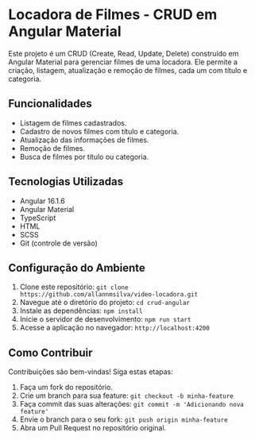 # Locadora de Filmes - CRUD em Angular Material

Este projeto é um CRUD (Create, Read, Update, Delete) construído em Angular Material para gerenciar filmes de uma locadora. Ele permite a criação, listagem, atualização e remoção de filmes, cada um com título e categoria.

## Funcionalidades

- Listagem de filmes cadastrados.
- Cadastro de novos filmes com título e categoria.
- Atualização das informações de filmes.
- Remoção de filmes.
- Busca de filmes por título ou categoria.

## Tecnologias Utilizadas

- Angular 16.1.6
- Angular Material
- TypeScript
- HTML
- SCSS
- Git (controle de versão)

## Configuração do Ambiente

1. Clone este repositório: `git clone https://github.com/allannmsilva/video-locadora.git`
2. Navegue até o diretório do projeto: `cd crud-angular`
3. Instale as dependências: `npm install`
4. Inicie o servidor de desenvolvimento: `npm run start`
5. Acesse a aplicação no navegador: `http://localhost:4200`

## Como Contribuir

Contribuições são bem-vindas! Siga estas etapas:

1. Faça um fork do repositório.
2. Crie um branch para sua feature: `git checkout -b minha-feature`
3. Faça commit das suas alterações: `git commit -m 'Adicionando nova feature'`
4. Envie o branch para o seu fork: `git push origin minha-feature`
5. Abra um Pull Request no repositório original.
